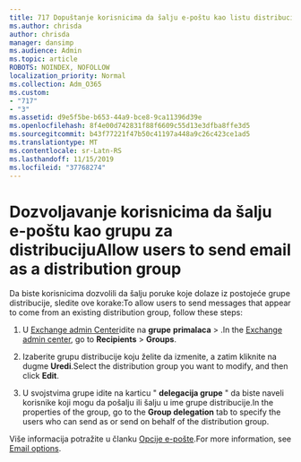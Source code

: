 ```yaml
---
title: 717 Dopuštanje korisnicima da šalju e-poštu kao listu distribucije
ms.author: chrisda
author: chrisda
manager: dansimp
ms.audience: Admin
ms.topic: article
ROBOTS: NOINDEX, NOFOLLOW
localization_priority: Normal
ms.collection: Adm_O365
ms.custom:
- "717"
- "3"
ms.assetid: d9e5f5be-b653-44a9-bce8-9ca11396d39e
ms.openlocfilehash: 8f4e00d742831f88f6609c55d13e3dfba8ffe3d5
ms.sourcegitcommit: b43f77221f47b50c41197a448a9c26c423ce1ad5
ms.translationtype: MT
ms.contentlocale: sr-Latn-RS
ms.lasthandoff: 11/15/2019
ms.locfileid: "37768274"
---
```

# <a name="allow-users-to-send-email-as-a-distribution-group"></a><span data-ttu-id="aae8e-102">Dozvoljavanje korisnicima da šalju e-poštu kao grupu za distribuciju</span><span class="sxs-lookup"><span data-stu-id="aae8e-102">Allow users to send email as a distribution group</span></span>

<span data-ttu-id="aae8e-103">Da biste korisnicima dozvolili da šalju poruke koje dolaze iz postojeće grupe distribucije, sledite ove korake:</span><span class="sxs-lookup"><span data-stu-id="aae8e-103">To allow users to send messages that appear to come from an existing distribution group, follow these steps:</span></span>

1. <span data-ttu-id="aae8e-104">U [Exchange admin Center](https://outlook.office365.com/ecp/)idite na **grupe** **primalaca** \> .</span><span class="sxs-lookup"><span data-stu-id="aae8e-104">In the [Exchange admin center](https://outlook.office365.com/ecp/), go to **Recipients** \> **Groups**.</span></span>

2. <span data-ttu-id="aae8e-105">Izaberite grupu distribucije koju želite da izmenite, a zatim kliknite na dugme **Uredi**.</span><span class="sxs-lookup"><span data-stu-id="aae8e-105">Select the distribution group you want to modify, and then click **Edit**.</span></span>

3. <span data-ttu-id="aae8e-106">U svojstvima grupe idite na karticu " **delegacija grupe** " da biste naveli korisnike koji mogu da pošalju ili šalju u ime grupe distribucije.</span><span class="sxs-lookup"><span data-stu-id="aae8e-106">In the properties of the group, go to the **Group delegation** tab to specify the users who can send as or send on behalf of the distribution group.</span></span>

<span data-ttu-id="aae8e-107">Više informacija potražite u članku [Opcije e-pošte](https://technet.microsoft.com/library/bb124513.aspx#groupdelegation).</span><span class="sxs-lookup"><span data-stu-id="aae8e-107">For more information, see [Email options](https://technet.microsoft.com/library/bb124513.aspx#groupdelegation).</span></span>
